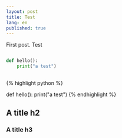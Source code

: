 ```yaml
---
layout: post
title: Test
lang: en
published: true
---
```


First post. Test

```python

def hello():
	print("a test")
	
```

{% highlight python %}

def hello():
	print("a test")
{% endhighlight %}

## A title h2

### A title h3